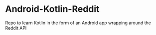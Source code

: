# Android-Kotlin-Reddit
Repo to learn Kotlin in the form of an Android app wrapping around the Reddit API
